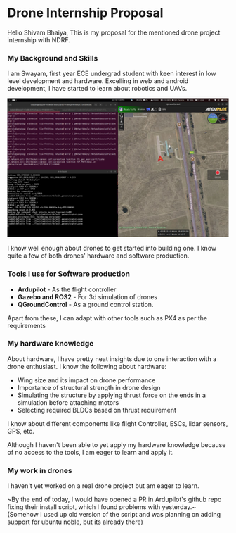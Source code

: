 # Drone Internship Proposal

Hello Shivam Bhaiya, This is my proposal for the mentioned drone project internship with NDRF.

### My Background and Skills

I am Swayam, first year ECE undergrad student with keen interest in low level development and hardware. Excelling in web and android development, I have started to learn about robotics and UAVs.

![alt text](<Screenshot from 2025-01-16 23-49-37.png>)

I know well enough about drones to get started into building one.
I know quite a few of both drones' hardware and software production.

### Tools I use for Software production

- **Ardupilot** - As the flight controller
- **Gazebo and ROS2** - For 3d simulation of drones
- **QGroundControl** - As a ground control station.

Apart from these, I can adapt with other tools such as PX4 as per the requirements

### My hardware knowledge

About hardware, I have pretty neat insights due to one interaction with a drone enthusiast. I know the following about hardware:

- Wing size and its impact on drone performance
- Importance of structural strength in drone design
- Simulating the structure by applying thrust force on the ends in a simulation before attaching motors
- Selecting required BLDCs based on thrust requirement

I know about different components like flight Controller, ESCs, lidar sensors, GPS, etc.

Although I haven't been able to yet apply my hardware knowledge because of no access to the tools, I am eager to learn and apply it.

### My work in drones

I haven't yet worked on a real drone project but am eager to learn.

~By the end of today, I would have opened a PR in Ardupilot's github repo fixing their install script, which I found problems with yesterday.~
(Somehow I used up old version of the script and was planning on adding support for ubuntu noble, but its already there)
